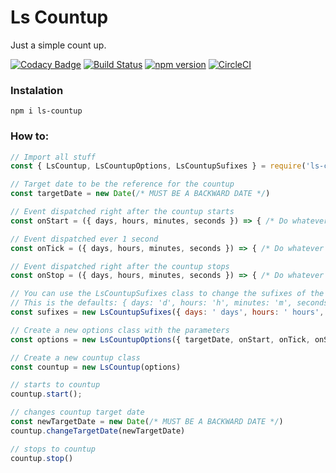 # Ls Countup

Just a simple count up.

[![Codacy Badge](https://api.codacy.com/project/badge/Grade/61f9b6709d374b1daaf61b1cd0da7b98)](https://app.codacy.com/app/leandrosimoes/ls-countup?utm_source=github.com&utm_medium=referral&utm_content=leandrosimoes/ls-countup&utm_campaign=Badge_Grade_Dashboard)
[![Build Status](https://travis-ci.org/leandrosimoes/ls-countup.svg?branch=master)](https://travis-ci.org/leandrosimoes/ls-countup) 
[![npm version](https://badge.fury.io/js/ls-countup.svg)](https://badge.fury.io/js/ls-countup) 
[![CircleCI](https://circleci.com/gh/leandrosimoes/ls-countup.svg?style=svg)](https://circleci.com/gh/leandrosimoes/ls-countup)

### Instalation

`npm i ls-countup`

### How to:

```javascript
// Import all stuff
const { LsCountup, LsCountupOptions, LsCountupSufixes } = require('ls-countup')

// Target date to be the reference for the countup
const targetDate = new Date(/* MUST BE A BACKWARD DATE */)

// Event dispatched right after the countup starts
const onStart = ({ days, hours, minutes, seconds }) => { /* Do whatever you want... */ }

// Event dispatched ever 1 second
const onTick = ({ days, hours, minutes, seconds }) => { /* Do whatever you want... */ }

// Event dispatched right after the countup stops
const onStop = ({ days, hours, minutes, seconds }) => { /* Do whatever you want... */ }

// You can use the LsCountupSufixes class to change the sufixes of the tick on return
// This is the defaults: { days: 'd', hours: 'h', minutes: 'm', seconds: 's' }
const sufixes = new LsCountupSufixes({ days: ' days', hours: ' hours', minutes: ' minutes', seconds: ' seconds' })

// Create a new options class with the parameters
const options = new LsCountupOptions({ targetDate, onStart, onTick, onStop, sufixes })

// Create a new countup class
const countup = new LsCountup(options)

// starts to countup
countup.start();

// changes countup target date
const newTargetDate = new Date(/* MUST BE A BACKWARD DATE */)
countup.changeTargetDate(newTargetDate)

// stops to countup
countup.stop()
```